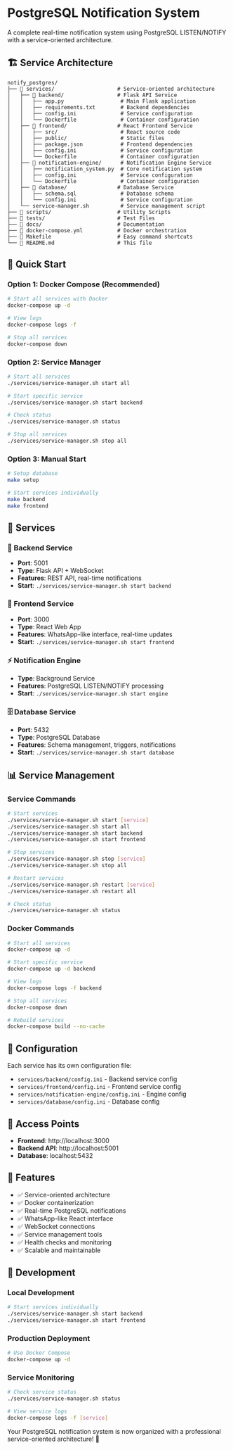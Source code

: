 # PostgreSQL Notification System

A complete real-time notification system using PostgreSQL LISTEN/NOTIFY with a service-oriented architecture.

## 🏗️ Service Architecture

```
notify_postgres/
├── 📁 services/                    # Service-oriented architecture
│   ├── 📁 backend/                 # Flask API Service
│   │   ├── app.py                  # Main Flask application
│   │   ├── requirements.txt        # Backend dependencies
│   │   ├── config.ini              # Service configuration
│   │   └── Dockerfile              # Container configuration
│   ├── 📁 frontend/                # React Frontend Service
│   │   ├── src/                    # React source code
│   │   ├── public/                 # Static files
│   │   ├── package.json            # Frontend dependencies
│   │   ├── config.ini              # Service configuration
│   │   └── Dockerfile              # Container configuration
│   ├── 📁 notification-engine/      # Notification Engine Service
│   │   ├── notification_system.py  # Core notification system
│   │   ├── config.ini              # Service configuration
│   │   └── Dockerfile              # Container configuration
│   ├── 📁 database/                # Database Service
│   │   ├── schema.sql              # Database schema
│   │   └── config.ini              # Service configuration
│   └── service-manager.sh          # Service management script
├── 📁 scripts/                     # Utility Scripts
├── 📁 tests/                       # Test Files
├── 📁 docs/                        # Documentation
├── 📄 docker-compose.yml           # Docker orchestration
├── 📄 Makefile                     # Easy command shortcuts
└── 📄 README.md                    # This file
```

## 🚀 Quick Start

### Option 1: Docker Compose (Recommended)
```bash
# Start all services with Docker
docker-compose up -d

# View logs
docker-compose logs -f

# Stop all services
docker-compose down
```

### Option 2: Service Manager
```bash
# Start all services
./services/service-manager.sh start all

# Start specific service
./services/service-manager.sh start backend

# Check status
./services/service-manager.sh status

# Stop all services
./services/service-manager.sh stop all
```

### Option 3: Manual Start
```bash
# Setup database
make setup

# Start services individually
make backend
make frontend
```

## 🎯 Services

### 🔧 Backend Service
- **Port**: 5001
- **Type**: Flask API + WebSocket
- **Features**: REST API, real-time notifications
- **Start**: `./services/service-manager.sh start backend`

### 📱 Frontend Service
- **Port**: 3000
- **Type**: React Web App
- **Features**: WhatsApp-like interface, real-time updates
- **Start**: `./services/service-manager.sh start frontend`

### ⚡ Notification Engine
- **Type**: Background Service
- **Features**: PostgreSQL LISTEN/NOTIFY processing
- **Start**: `./services/service-manager.sh start engine`

### 🗄️ Database Service
- **Port**: 5432
- **Type**: PostgreSQL Database
- **Features**: Schema management, triggers, notifications
- **Start**: `./services/service-manager.sh start database`

## 📊 Service Management

### Service Commands
```bash
# Start services
./services/service-manager.sh start [service]
./services/service-manager.sh start all
./services/service-manager.sh start backend
./services/service-manager.sh start frontend

# Stop services
./services/service-manager.sh stop [service]
./services/service-manager.sh stop all

# Restart services
./services/service-manager.sh restart [service]
./services/service-manager.sh restart all

# Check status
./services/service-manager.sh status
```

### Docker Commands
```bash
# Start all services
docker-compose up -d

# Start specific service
docker-compose up -d backend

# View logs
docker-compose logs -f backend

# Stop all services
docker-compose down

# Rebuild services
docker-compose build --no-cache
```

## 🔧 Configuration

Each service has its own configuration file:
- `services/backend/config.ini` - Backend service config
- `services/frontend/config.ini` - Frontend service config
- `services/notification-engine/config.ini` - Engine config
- `services/database/config.ini` - Database config

## 📱 Access Points

- **Frontend**: http://localhost:3000
- **Backend API**: http://localhost:5001
- **Database**: localhost:5432

## 🎉 Features

- ✅ Service-oriented architecture
- ✅ Docker containerization
- ✅ Real-time PostgreSQL notifications
- ✅ WhatsApp-like React interface
- ✅ WebSocket connections
- ✅ Service management tools
- ✅ Health checks and monitoring
- ✅ Scalable and maintainable

## 🚀 Development

### Local Development
```bash
# Start services individually
./services/service-manager.sh start backend
./services/service-manager.sh start frontend
```

### Production Deployment
```bash
# Use Docker Compose
docker-compose up -d
```

### Service Monitoring
```bash
# Check service status
./services/service-manager.sh status

# View service logs
docker-compose logs -f [service]
```

Your PostgreSQL notification system is now organized with a professional service-oriented architecture! 🚀